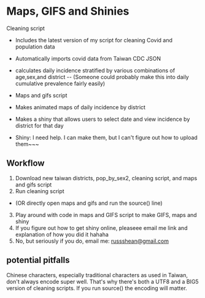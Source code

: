 # Maps, GIFS and Shinies

Cleaning script
 - Includes the latest version of my script for cleaning Covid and population data
 - Automatically imports covid data from Taiwan CDC JSON
 - calculates daily incidence stratified by various combinations of age,sex,and district 
  -- (Someone could probably make this into daily cumulative prevalence fairly easily)

- Maps and gifs script
 - Makes animated maps of daily incidence by district
 - Makes a shiny that allows users to select date and view incidence by district for that day
  - Shiny: I need help. I can make them, but I can't figure out how to upload them~~~

## Workflow

1. Download new taiwan districts, pop_by_sex2, cleaning script, and maps and gifs script
2. Run cleaning script 
 - (OR directly open maps and gifs and run the source() line)
3. Play around with code in maps and GIFS script to make GIFS, maps and shiny
4. If you figure out how to get shiny online, pleaseee email me link and explanation of how you did it hahaha
5. No, but seriously if you do, email me: russshean@gmail.com 

## potential pitfalls
Chinese characters, especially traditional characters as used in Taiwan, don't always encode super well. That's why there's both a UTF8 and a BIG5 version of cleaning scripts.
If you run source() the encoding will matter. 

